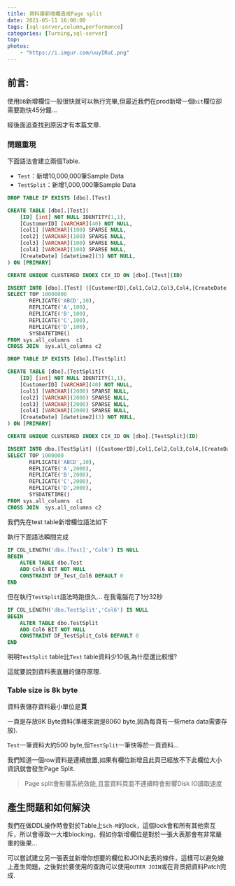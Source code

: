 ```yaml
---
title: 資料庫新增欄造成Page split
date: 2021-05-11 16:00:00
tags: [sql-server,column,performance]
categories: [Turning,sql-server]
top:
photos: 
    - "https://i.imgur.com/uuyIRuC.png"
---
```


## 前言:

使用`DB`新增欄位一般很快就可以執行完畢,但最近我們在prod新增一個`bit`欄位卻需要跑快45分鐘...

經後面追查找到原因才有本篇文章.

### 問題重現

下面語法會建立兩個Table.

* `Test`：新增10,000,000筆Sample Data
* `TestSplit`：新增1,000,000筆Sample Data

```sql
DROP TABLE IF EXISTS [dbo].[Test]

CREATE TABLE [dbo].[Test](
	[ID] [int] NOT NULL IDENTITY(1,1),
	[CustomerID] [VARCHAR](40) NOT NULL,
	[col1] [VARCHAR](100) SPARSE NULL,
	[col2] [VARCHAR](100) SPARSE NULL,
	[col3] [VARCHAR](100) SPARSE NULL,
	[col4] [VARCHAR](100) SPARSE NULL,
	[CreateDate] [datetime2](3) NOT NULL,
) ON [PRIMARY]

CREATE UNIQUE CLUSTERED INDEX CIX_ID ON [dbo].[Test](ID)

INSERT INTO [dbo].[Test] ([CustomerID],Col1,Col2,Col3,Col4,[CreateDate])
SELECT TOP 10000000 
	   REPLICATE('ABCD',10),
	   REPLICATE('A',100),
	   REPLICATE('B',100),
	   REPLICATE('C',100),
	   REPLICATE('D',100),
	   SYSDATETIME()
FROM sys.all_columns  c1
CROSS JOIN  sys.all_columns c2

DROP TABLE IF EXISTS [dbo].[TestSplit]

CREATE TABLE [dbo].[TestSplit](
	[ID] [int] NOT NULL IDENTITY(1,1),
	[CustomerID] [VARCHAR](40) NOT NULL,
	[col1] [VARCHAR](2000) SPARSE NULL,
	[col2] [VARCHAR](2000) SPARSE NULL,
	[col3] [VARCHAR](2000) SPARSE NULL,
	[col4] [VARCHAR](2000) SPARSE NULL,
	[CreateDate] [datetime2](3) NOT NULL,
) ON [PRIMARY]

CREATE UNIQUE CLUSTERED INDEX CIX_ID ON [dbo].[TestSplit](ID)

INSERT INTO dbo.[TestSplit] ([CustomerID],Col1,Col2,Col3,Col4,[CreateDate])
SELECT TOP 1000000 
	   REPLICATE('ABCD',10),
	   REPLICATE('A',2000),
	   REPLICATE('B',2000),
	   REPLICATE('C',2000),
	   REPLICATE('D',2000),
	   SYSDATETIME()
FROM sys.all_columns  c1
CROSS JOIN  sys.all_columns c2
```

我們先在test table新增欄位語法如下

執行下面語法瞬間完成

```sql
IF COL_LENGTH('dbo.[Test]','Col6') IS NULL
BEGIN
	ALTER TABLE dbo.Test
    ADD Col6 BIT NOT NULL 
	CONSTRAINT DF_Test_Col6 DEFAULT 0
END
```

但在執行`TestSplit`語法時跑很久...
在我電腦花了1分32秒

```sql
IF COL_LENGTH('dbo.TestSplit','Col6') IS NULL
BEGIN
	ALTER TABLE dbo.TestSplit
    ADD Col6 BIT NOT NULL 
	CONSTRAINT DF_TestSplit_Col6 DEFAULT 0
END
```

明明`TestSplit` table比`Test` table資料少10倍,為什麼還比較慢?

這就要說到資料表底層的儲存原理.

### Table size is 8k byte

資料表儲存資料最小單位是**頁**

一頁是存放8K Byte資料(準確來說是8060 byte,因為每頁有一些meta data需要存放).

`Test`一筆資料大約500 byte,但`TestSplit`一筆快等於一頁資料...

我們知道一個row資料是連續放置,如果有欄位新增且此頁已經放不下此欄位大小資訊就會發生Page Split.

> Page split會影響系統效能,且當資料頁面不連續時會影響Disk IO讀取速度

## 產生問題和如何解決

我們在做DDL操作時會對於Table上`Sch-M`的lock，這個lock會和所有其他索互斥，所以會導致一大堆blocking，假如你新增欄位是對於一張大表那會有非常嚴重的後果...

可以嘗試建立另一張表並新增你想要的欄位和JOIN此表的條件，這樣可以避免線上產生問題，之後對於要使用的查詢可以使用`OUTER JOIN`或在背景把資料Patch完成.
